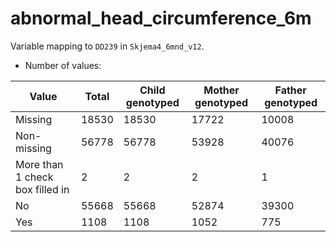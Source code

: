 # abnormal_head_circumference_6m
Variable mapping to `DD239` in `Skjema4_6mnd_v12`.
- Number of values:

| Value | Total | Child genotyped | Mother genotyped | Father genotyped |
| ----- | ----- | --------------- | ---------------- | ---------------- |
| Missing | 18530 | 18530 | 17722 | 10008 |
| Non-missing | 56778 | 56778 | 53928 | 40076 |
| More than 1 check box filled in | 2 | 2 | 2 |1 |
| No | 55668 | 55668 | 52874 |39300 |
| Yes | 1108 | 1108 | 1052 |775 |



